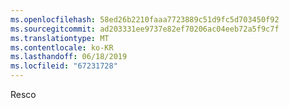 ```yaml
---
ms.openlocfilehash: 58ed26b2210faaa7723889c51d9fc5d703450f92
ms.sourcegitcommit: ad203331ee9737e82ef70206ac04eeb72a5f9c7f
ms.translationtype: MT
ms.contentlocale: ko-KR
ms.lasthandoff: 06/18/2019
ms.locfileid: "67231728"
---
```

Resco
